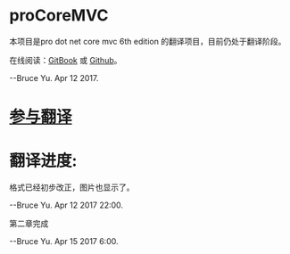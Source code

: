 # proCoreMVC
本项目是pro dot net core mvc 6th edition 的翻译项目，目前仍处于翻译阶段。

在线阅读：[GitBook](https://yuhon.gitbooks.io/pro-net-core-mvc-6th/) 或 [Github](https://github.com/yuhongw/proCoreMVC/blob/master/SUMMARY.md)。

--Bruce Yu.  Apr 12 2017.
# [参与翻译](contribute.md)

# 翻译进度:
格式已经初步改正，图片也显示了。

--Bruce Yu.  Apr 12 2017 22:00.

第二章完成

--Bruce Yu.  Apr 15 2017 6:00.
